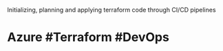 Initializing, planning and applying terraform code through CI/CD pipelines

# Azure #Terraform #DevOps